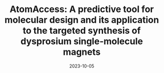 ---
title: "AtomAccess: A predictive tool for molecular design and its application to the targeted synthesis of dysprosium single-molecule magnets"
collection: publications
date: 2023-10-05
venue: 'Journal of the American Chemical Society'
paperurl: 'https://pubs.acs.org/doi/10.1021/jacs.3c08841'
citation: 'G. K. Gransbury, S. C. Corner, J. G. C. Kragskow, P. Evans, H. Yeung, W. J. A. Blackmore, G. F. S. Whitehead, I. J. Vitorica-Yrezabal, Meagan S. Oakley, N. F. Chilton and D. P. Mills, <i>J. Am. Chem. Soc.</i>, 2023.'
---
